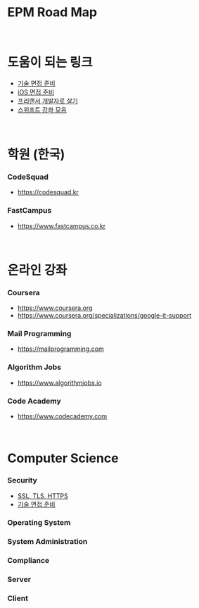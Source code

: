 # EPM Road Map

<br>

# 도움이 되는 링크
- [기술 면접 준비](https://github.com/kim6394/tech-interview-for-developer)
- [iOS 면접 준비](https://github.com/ClintJang/ios-swift-objc-questions-and-answers)
- [프리랜서 개발자로 살기](https://github.com/ClintJang/awesome-freelance-korea-information)
- [스위프트 강좌 모음](https://github.com/ClintJang/awesome-swift-korean-lecture)

<br>

# 학원 (한국)

### CodeSquad
- https://codesquad.kr

### FastCampus
- https://www.fastcampus.co.kr

<br>

# 온라인 강좌

### Coursera
- https://www.coursera.org
- https://www.coursera.org/specializations/google-it-support

### Mail Programming
- https://mailprogramming.com

### Algorithm Jobs
- https://www.algorithmjobs.io

### Code Academy
- https://www.codecademy.com

<br>

# Computer Science 

### Security
- [SSL, TLS, HTTPS](https://www.websecurity.symantec.com/security-topics/what-is-ssl-tls-https)
- [기술 면접 준비](https://github.com/kim6394/tech-interview-for-developer)


### Operating System

### System Administration

### Compliance

### Server

### Client
